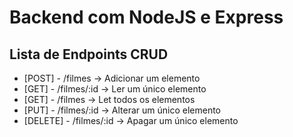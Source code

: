# Backend com NodeJS e Express

## Lista de Endpoints CRUD

- [POST] - /filmes -> Adicionar um elemento
- [GET] - /filmes/:id -> Ler um único elemento
- [GET] - /filmes -> Let todos os elementos
- [PUT] - /filmes/:id -> Alterar um único elemento
- [DELETE] - /filmes/:id -> Apagar um único elemento
